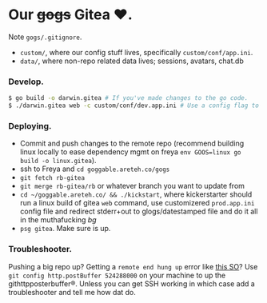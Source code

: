 # Our ~~gogs~~ Gitea :heart:.

Note `gogs/.gitignore`.
- `custom/`, where our config stuff lives, specifically `custom/conf/app.ini`.
- `data/`, where non-repo related data lives; sessions, avatars, chat.db


### Develop.

```bash
$ go build -o darwin.gitea # If you've made changes to the go code.
$ ./darwin.gitea web -c custom/conf/dev.app.ini # Use a config flag to flag the custom app.ini.
```

### Deploying.

- Commit and push changes to the remote repo (recommend building linux locally to ease dependency mgmt on freya `env GOOS=linux go build -o linux.gitea`).
- ssh to Freya and `cd goggable.areteh.co/gogs`
- `git fetch rb-gitea`
- `git merge rb-gitea/rb` or whatever branch you want to update from
- `cd ~/goggable.areteh.co/ && ./kickstart`, where kickerstarter should run a linux build of gitea `web` command, use customizered `prod.app.ini` config file and redirect stderr+out to glogs/datestamped file and do it all in the muthafucking _bg_
- `psg gitea`. Make sure is up.


### Troubleshooter.
Pushing a big repo up? Getting a `remote end hung up` error like [this SO](http://stackoverflow.com/questions/15240815/git-fatal-the-remote-end-hung-up-unexpectedly/24851822)? Use `git config http.postBuffer 524288000` on your machine to up the githttpposterbuffer®. Unless you can get SSH working in which case add a troubleshooter and tell me how dat do.


